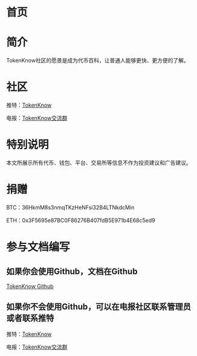 # 首页

# 简介

TokenKnow社区的愿景是成为代币百科，让普通人能够更快、更方便的了解。

# 社区

推特：[TokenKnow](https://twitter.com/tokenknow)

电报：[TokenKnow交流群](https://t.me/tokenknow)

# 特别说明

本文所展示所有代币、钱包、平台、交易所等信息不作为投资建议和广告建议。

# 捐赠

BTC：36HkmM8s3nmqTKzHeNFsi32B4LTNkdcMin

ETH：0x3F5695e87BC0F86276B407fdB5E971b4E68c5ed9

# 参与文档编写

## 如果你会使用Github，文档在Github

[TokenKnow Github](https://github.com/tokenknow/tokenknow-doc.git)

## 如果你不会使用Github，可以在电报社区联系管理员或者联系推特

推特：[TokenKnow](https://twitter.com/tokenknow)

电报：[TokenKnow交流群](https://t.me/tokenknow)